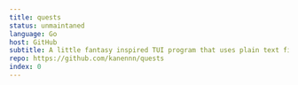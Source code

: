 ```yaml
---
title: quests
status: unmaintaned 
language: Go
host: GitHub
subtitle: A little fantasy inspired TUI program that uses plain text files and directories to visualize and manage projects as "quests"
repo: https://github.com/kanennn/quests
index: 0
---
```

